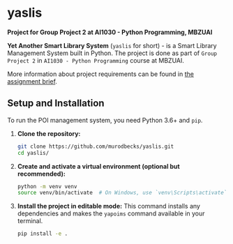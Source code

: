 # yaslis

**Project for Group Project 2 at AI1030 - Python Programming, MBZUAI**

**Yet Another Smart Library System** (`yaslis` for short) - is a Smart Library Management System built in Python. The project is done as part of `Group Project 2` in `AI1030 - Python Programming` course at MBZUAI.

More information about project requirements can be found in [the assignment brief](files/AI1030_Group_Assignment_2.pdf).

## Setup and Installation

To run the POI management system, you need Python 3.6+ and `pip`.

1. **Clone the repository:**
   ```bash
   git clone https://github.com/murodbecks/yaslis.git
   cd yaslis/
   ```

2. **Create and activate a virtual environment (optional but recommended):**
   ```bash
   python -m venv venv
   source venv/bin/activate  # On Windows, use `venv\Scripts\activate`
   ```

3. **Install the project in editable mode:**
   This command installs any dependencies and makes the `yapoims` command available in your terminal.
   ```bash
   pip install -e .
   ```